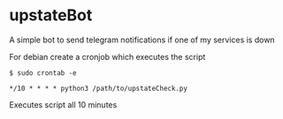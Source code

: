 # upstateBot
A simple bot to send telegram notifications if one of my services is down

For debian create a cronjob which executes the script

`$ sudo crontab -e`

`*/10 * * * * python3 /path/to/upstateCheck.py`

Executes script all 10 minutes
